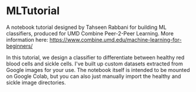 # MLTutorial
A notebook tutorial designed by Tahseen Rabbani for building ML classifiers, produced for UMD Combine Peer-2-Peer Learning.
More information here: https://www.combine.umd.edu/machine-learning-for-beginners/

In this tutorial, we design a classifier to differentiate between healthy red blood cells and sickle cells. I've built up custom datasets extracted from Google images for your use. The notebook itself is intended to be mounted on Google Colab, but you can also just manually import the healthy and sickle image directories. 
